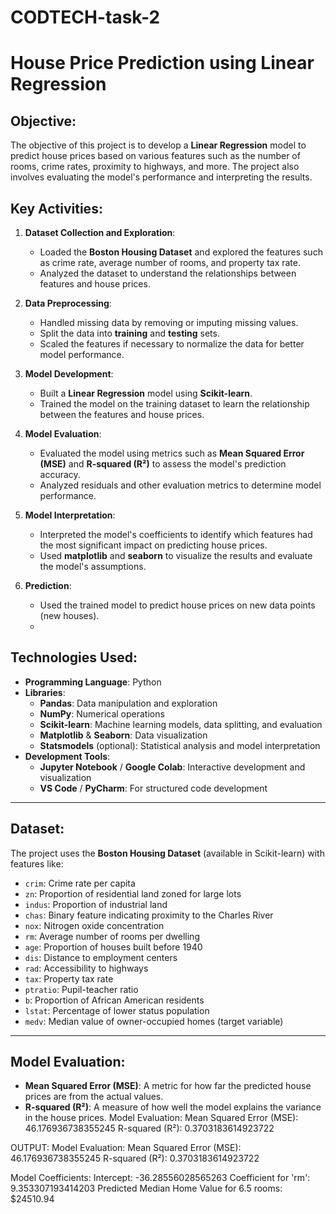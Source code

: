 # CODTECH-task-2
# House Price Prediction using Linear Regression

## **Objective**:

The objective of this project is to develop a **Linear Regression** model to predict house prices based on various features such as the number of rooms, crime rates, proximity to highways, and more. The project also involves evaluating the model's performance and interpreting the results.

## **Key Activities**:

1. **Dataset Collection and Exploration**:
   - Loaded the **Boston Housing Dataset** and explored the features such as crime rate, average number of rooms, and property tax rate.
   - Analyzed the dataset to understand the relationships between features and house prices.

2. **Data Preprocessing**:
   - Handled missing data by removing or imputing missing values.
   - Split the data into **training** and **testing** sets.
   - Scaled the features if necessary to normalize the data for better model performance.

3. **Model Development**:
   - Built a **Linear Regression** model using **Scikit-learn**.
   - Trained the model on the training dataset to learn the relationship between the features and house prices.

4. **Model Evaluation**:
   - Evaluated the model using metrics such as **Mean Squared Error (MSE)** and **R-squared (R²)** to assess the model's prediction accuracy.
   - Analyzed residuals and other evaluation metrics to determine model performance.

5. **Model Interpretation**:
   - Interpreted the model's coefficients to identify which features had the most significant impact on predicting house prices.
   - Used **matplotlib** and **seaborn** to visualize the results and evaluate the model's assumptions.

6. **Prediction**:
   - Used the trained model to predict house prices on new data points (new houses).
   - 
## **Technologies Used**:

- **Programming Language**: Python
- **Libraries**:
  - **Pandas**: Data manipulation and exploration
  - **NumPy**: Numerical operations
  - **Scikit-learn**: Machine learning models, data splitting, and evaluation
  - **Matplotlib** & **Seaborn**: Data visualization
  - **Statsmodels** (optional): Statistical analysis and model interpretation
- **Development Tools**:
  - **Jupyter Notebook** / **Google Colab**: Interactive development and visualization
  - **VS Code** / **PyCharm**: For structured code development

---

## **Dataset**:

The project uses the **Boston Housing Dataset** (available in Scikit-learn) with features like:

- `crim`: Crime rate per capita
- `zn`: Proportion of residential land zoned for large lots
- `indus`: Proportion of industrial land
- `chas`: Binary feature indicating proximity to the Charles River
- `nox`: Nitrogen oxide concentration
- `rm`: Average number of rooms per dwelling
- `age`: Proportion of houses built before 1940
- `dis`: Distance to employment centers
- `rad`: Accessibility to highways
- `tax`: Property tax rate
- `ptratio`: Pupil-teacher ratio
- `b`: Proportion of African American residents
- `lstat`: Percentage of lower status population
- `medv`: Median value of owner-occupied homes (target variable)

---

## **Model Evaluation**:

- **Mean Squared Error (MSE)**: A metric for how far the predicted house prices are from the actual values.
- **R-squared (R²)**: A measure of how well the model explains the variance in the house prices.
Model Evaluation:
Mean Squared Error (MSE): 46.176936738355245
R-squared (R²): 0.3703183614923722

OUTPUT:
Model Evaluation:
Mean Squared Error (MSE): 46.176936738355245
R-squared (R²): 0.3703183614923722

Model Coefficients:
Intercept: -36.28556028565263
Coefficient for 'rm': 9.353307193414203
Predicted Median Home Value for 6.5 rooms: $24510.94

​
